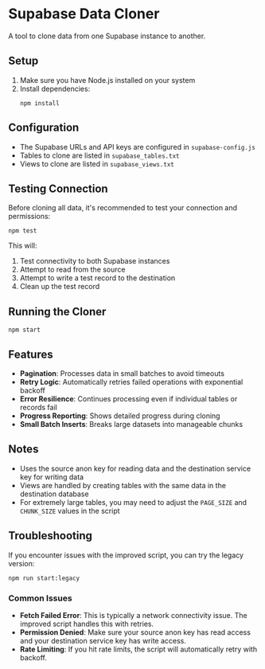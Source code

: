 # Supabase Data Cloner

A tool to clone data from one Supabase instance to another.

## Setup

1. Make sure you have Node.js installed on your system
2. Install dependencies:
   ```
   npm install
   ```

## Configuration

- The Supabase URLs and API keys are configured in `supabase-config.js`
- Tables to clone are listed in `supabase_tables.txt`
- Views to clone are listed in `supabase_views.txt`

## Testing Connection

Before cloning all data, it's recommended to test your connection and permissions:

```
npm test
```

This will:
1. Test connectivity to both Supabase instances
2. Attempt to read from the source
3. Attempt to write a test record to the destination
4. Clean up the test record

## Running the Cloner

```
npm start
```

## Features

- **Pagination**: Processes data in small batches to avoid timeouts
- **Retry Logic**: Automatically retries failed operations with exponential backoff
- **Error Resilience**: Continues processing even if individual tables or records fail
- **Progress Reporting**: Shows detailed progress during cloning
- **Small Batch Inserts**: Breaks large datasets into manageable chunks

## Notes

- Uses the source anon key for reading data and the destination service key for writing data
- Views are handled by creating tables with the same data in the destination database
- For extremely large tables, you may need to adjust the `PAGE_SIZE` and `CHUNK_SIZE` values in the script

## Troubleshooting

If you encounter issues with the improved script, you can try the legacy version:

```
npm run start:legacy
```

### Common Issues

- **Fetch Failed Error**: This is typically a network connectivity issue. The improved script handles this with retries.
- **Permission Denied**: Make sure your source anon key has read access and your destination service key has write access.
- **Rate Limiting**: If you hit rate limits, the script will automatically retry with backoff. 